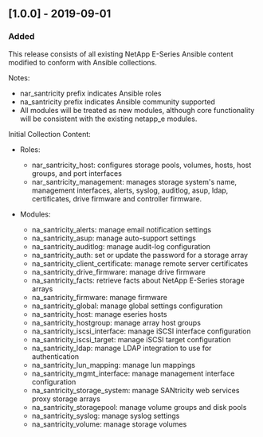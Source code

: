 ## [1.0.0] - 2019-09-01
### Added
This release consists of all existing NetApp E-Series Ansible content modified to conform with Ansible collections.

Notes:
- nar_santricity prefix indicates Ansible roles
- na_santricity prefix indicates Ansible community supported
- All modules will be treated as new modules, although core functionality will be consistent with the existing netapp_e modules.

Initial Collection Content:
- Roles:
    - nar_santricity_host: configures storage pools, volumes, hosts, host groups, and port interfaces
    - nar_santricity_management: manages storage system's name, management interfaces, alerts, syslog, auditlog, asup, ldap, certificates, drive firmware
      and controller firmware.
        
- Modules:
    - na_santricity_alerts: manage email notification settings
    - na_santricity_asup: manage auto-support settings
    - na_santricity_auditlog: manage audit-log configuration
    - na_santricity_auth: set or update the password for a storage array
    - na_santricity_client_certificate: manage remote server certificates
    - na_santricity_drive_firmware: manage drive firmware
    - na_santricity_facts: retrieve facts about NetApp E-Series storage arrays
    - na_santricity_firmware: manage firmware
    - na_santricity_global: manage global settings configuration
    - na_santricity_host: manage eseries hosts
    - na_santricity_hostgroup: manage array host groups
    - na_santricity_iscsi_interface: manage iSCSI interface configuration
    - na_santricity_iscsi_target: manage iSCSI target configuration
    - na_santricity_ldap: manage LDAP integration to use for authentication
    - na_santricity_lun_mapping: manage lun mappings
    - na_santricity_mgmt_interface: manage management interface configuration
    - na_santricity_storage_system: manage SANtricity web services proxy storage arrays
    - na_santricity_storagepool: manage volume groups and disk pools
    - na_santricity_syslog: manage syslog settings
    - na_santricity_volume: manage storage volumes
